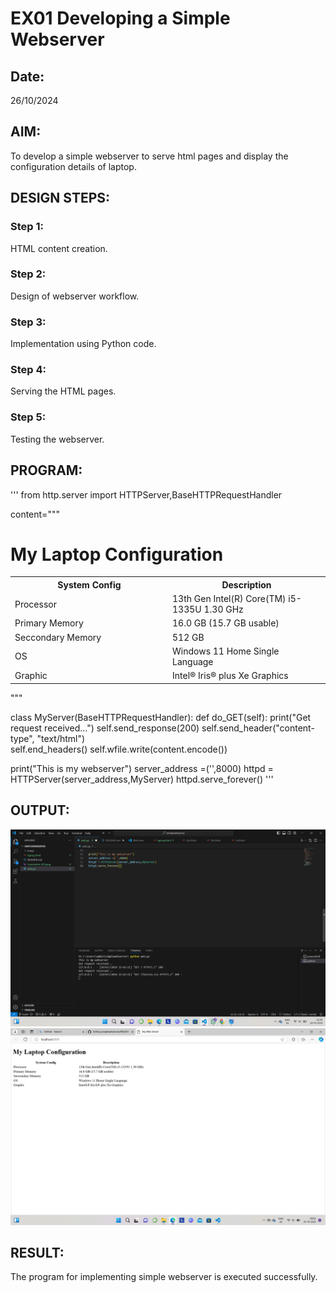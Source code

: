 # EX01 Developing a Simple Webserver
## Date:
26/10/2024
## AIM:
To develop a simple webserver to serve html pages and display the configuration details of laptop.

## DESIGN STEPS:
### Step 1: 
HTML content creation.

### Step 2:
Design of webserver workflow.

### Step 3:
Implementation using Python code.

### Step 4:
Serving the HTML pages.

### Step 5:
Testing the webserver.

## PROGRAM:
'''
from http.server import HTTPServer,BaseHTTPRequestHandler

content="""
<!doctype html>
<html>
<head>
<title> My Web Server</title>
</head>
<body>
<h1> My Laptop Configuration</h1>
<table >
    <tr>
        <th width="50%">System Config</th>
        <th>Description</th>
    </tr>
    <tr>
        <td>Processor</td>
        <td>13th Gen Intel(R) Core(TM) i5-1335U   1.30 GHz</td>
    </tr>
    <tr>
        <td>Primary Memory</td>
        <td>16.0 GB (15.7 GB usable)</td>
    </tr>
    <tr>
        <td>Seccondary Memory</td>
        <td>512 GB</td>
    </tr>
    <tr>
        <td>OS</td>
        <td>Windows 11 Home Single Language</td>
    </tr>
    <tr>
        <td>Graphic</td>
        <td>Intel® Iris® plus Xe Graphics</td>
    </tr>
</table>
</body>
</html>
"""

class MyServer(BaseHTTPRequestHandler):
    def do_GET(self):
        print("Get request received...")
        self.send_response(200) 
        self.send_header("content-type", "text/html")       
        self.end_headers()
        self.wfile.write(content.encode())

print("This is my webserver") 
server_address =('',8000)
httpd = HTTPServer(server_address,MyServer)
httpd.serve_forever()
'''


## OUTPUT:
![alt text](<Screenshot (42).png>)
![alt text](<Screenshot (44).png>)

## RESULT:
The program for implementing simple webserver is executed successfully.
